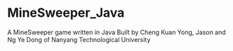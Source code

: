# MineSweeper_Java
A MineSweeper game written in Java
Built by Cheng Kuan Yong, Jason and Ng Ye Dong of Nanyang Technological University
